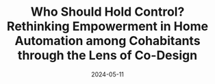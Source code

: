 ---
title: "Who Should Hold Control? Rethinking Empowerment in Home Automation among Cohabitants through the Lens of Co-Design"
collection: publications
permalink: /publication/2024-05-11-empowerment
excerpt: 'This paper conducts a qualitative study with co-design workshops to explore empowerment in home automation, highlighting challenges and opportunities in co-design processes.'
date: 2024-05-11
venue: 'Proceedings of the 2024 CHI Conference on Human Factors in Computing Systems'
paperurl: 'https://doi.org/10.1145/3613904.3642866'
citation: 'Xue, X., Li, X., Jia, B., Du, J., & Fu, X. (2024). Who Should Hold Control? Rethinking Empowerment in Home Automation among Cohabitants through the Lens of Co-Design. In <i>Proceedings of the 2024 CHI Conference on Human Factors in Computing Systems</i>. Association for Computing Machinery.'
---